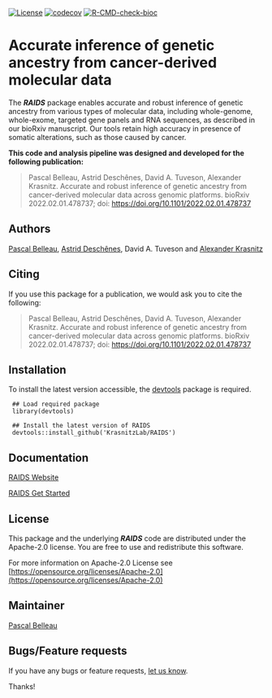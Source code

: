 <!-- badges: start -->
[![License](https://img.shields.io/badge/License-Apache_2.0-blue.svg)](https://opensource.org/licenses/Apache-2.0)
[![codecov](https://codecov.io/gh/belleau/aicsPaper/branch/main/graph/badge.svg?token=LPFLOMUDVT)](https://codecov.io/gh/belleau/aicsPaper)
[![R-CMD-check-bioc](https://github.com/adeschen/aicsPaper/actions/workflows/check-bioc.yaml/badge.svg)](https://github.com/adeschen/RAIDS/actions/workflows/check-bioc.yaml)
<!-- badges: end -->

# Accurate inference of genetic ancestry from cancer-derived molecular data #

The **_RAIDS_** package enables accurate and robust inference of genetic 
ancestry from various types of molecular data, including whole-genome, 
whole-exome, targeted gene panels and RNA sequences, as described in our 
bioRxiv manuscript. Our tools retain high accuracy in presence of somatic 
alterations, such as those caused by cancer.

**This code and analysis pipeline was designed and developed for the following publication:**

>  Pascal Belleau, Astrid Deschênes, David A. Tuveson, Alexander Krasnitz. Accurate and robust inference of genetic ancestry from cancer-derived molecular data across genomic platforms. bioRxiv 2022.02.01.478737; doi: https://doi.org/10.1101/2022.02.01.478737 


## Authors ##

[Pascal Belleau](http://ca.linkedin.com/in/pascalbelleau "Pascal Belleau"),
[Astrid Desch&ecirc;nes](http://ca.linkedin.com/in/astriddeschenes "Astrid Desch&ecirc;nes"),
David A. Tuveson and
[Alexander Krasnitz](https://www.cshl.edu/research/faculty-staff/alexander-krasnitz/ "Alexander Krasnitz")


## Citing ##

If you use this package for a publication, we would ask you to cite the following:

>  Pascal Belleau, Astrid Deschênes, David A. Tuveson, Alexander Krasnitz. Accurate and robust inference of genetic ancestry from cancer-derived molecular data across genomic platforms. bioRxiv 2022.02.01.478737; doi: https://doi.org/10.1101/2022.02.01.478737 


## Installation ##

To install the latest version accessible, the [devtools](https://cran.r-project.org/web/packages/devtools/index.html) 
package is required.

     ## Load required package
     library(devtools)

     ## Install the latest version of RAIDS
     devtools::install_github('KrasnitzLab/RAIDS')


## Documentation ##

[RAIDS Website](https://adeschen.github.io/RAIDS/)

[RAIDS Get Started](https://adeschen.github.io/RAIDS/articles/aicsPaper.html)


## License ##

This package and the underlying **_RAIDS_** code are distributed under 
the Apache-2.0 license. You are free to use and redistribute this software. 

For more information on Apache-2.0 License see
[https://opensource.org/licenses/Apache-2.0](https://opensource.org/licenses/Apache-2.0)



## Maintainer

[Pascal Belleau](https://github.com/belleau/ "Pascal Belleau")


## Bugs/Feature requests ##

If you have any bugs or feature requests, 
[let us know](https://github.com/KrasnitzLab/RAIDS/issues). 


Thanks!
